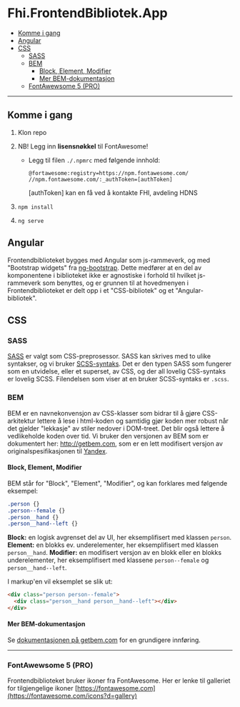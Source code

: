 # Fhi.FrontendBibliotek.App

- [Komme i gang](#komme-i-gang)
- [Angular](#angular)
- [CSS](#css)
  - [SASS](#sass)
  - [BEM](#bem)
    - [Block, Element, Modifier](#block-element-modifier)
    - [Mer BEM-dokumentasjon](#mer-bem-dokumentasjon)
  - [FontAwewsome 5 (PRO)](#fontawewsome-5-pro)

---

## Komme i gang

1. Klon repo
2. NB! Legg inn **lisensnøkkel** til FontAwesome!
   - Legg til filen `./.npmrc` med følgende innhold:

      ```npmrc
      @fortawesome:registry=https://npm.fontawesome.com/
      //npm.fontawesome.com/:_authToken=[authToken]
      ```

      [authToken] kan en få ved å kontakte FHI, avdeling HDNS

3. `npm install`
4. `ng serve`

## Angular

Frontendbiblioteket bygges med Angular som js-rammeverk, og med "Bootstrap widgets" fra [ng-bootstrap](https://ng-bootstrap.github.io). Dette medfører at en del av komponentene i biblioteket ikke er agnostiske i forhold til hvilket js-rammeverk som benyttes, og er grunnen til at hovedmenyen i Frontendbiblioteket er delt opp i et "CSS-bibliotek" og et "Angular-bibliotek".

## CSS

### SASS

[SASS](http://sass-lang.com/) er valgt som CSS-preprosessor. SASS kan skrives med to ulike syntakser, og vi bruker [SCSS-syntaks](http://sass-lang.com/documentation/file.SASS_REFERENCE.html#syntax). Det er den typen SASS som fungerer som en utvidelse, eller et superset, av CSS, og der all lovelig CSS-syntaks er lovelig SCSS. Filendelsen som viser at en bruker SCSS-syntaks er `.scss`.

### BEM

BEM er en navnekonvensjon av CSS-klasser som bidrar til å gjøre CSS-arkitektur lettere å lese i html-koden og samtidig gjør koden mer robust når det gjelder "lekkasje" av stiler nedover i DOM-treet. Det blir også lettere å vedlikeholde koden over tid. Vi bruker den versjonen av BEM som er dokumentert her: http://getbem.com, som er en lett modifisert versjon av originalspesifikasjonen til [Yandex](https://en.bem.info/methodology).

#### Block, Element, Modifier

BEM står for "Block", "Element", "Modifier", og kan forklares med følgende eksempel:

```css
.person {}
.person--female {}
.person__hand {}
.person__hand--left {}
```

**Block:** en logisk avgrenset del av UI, her eksemplifisert med klassen `person`.
**Element:** en blokks ev. underelementer, her eksemplifisert med klassen `person__hand`.
**Modifier:** en modifisert versjon av en blokk eller en blokks underelementer, her eksemplifisert med klassene `person--female` og `person__hand--left`.

I markup'en vil eksemplet se slik ut:

```html
<div class="person person--female">
  <div class="person__hand person__hand--left"></div>
</div>
```

#### Mer BEM-dokumentasjon

Se [dokumentasjonen på getbem.com](http://getbem.com/introduction) for en grundigere innføring.

---

### FontAwewsome 5 (PRO)

Frontendbiblioteket bruker ikoner fra FontAwesome.
Her er lenke til galleriet for tilgjengelige ikoner [https://fontawesome.com](https://fontawesome.com/icons?d=gallery)
